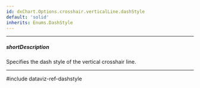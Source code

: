 ```yaml
---
id: dxChart.Options.crosshair.verticalLine.dashStyle
default: 'solid'
inherits: Enums.DashStyle
---
```

---
##### shortDescription
Specifies the dash style of the vertical crosshair line.

---
#include dataviz-ref-dashstyle